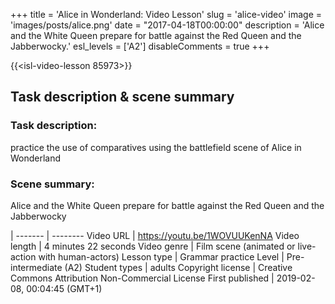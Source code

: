 +++
title = 'Alice in Wonderland: Video Lesson'
slug = 'alice-video'
image = 'images/posts/alice.png'
date = "2017-04-18T00:00:00"
description = 'Alice and the White Queen prepare for battle against the Red Queen and the Jabberwocky.'
esl_levels = ['A2']
disableComments = true
+++

{{<isl-video-lesson 85973>}}

## Task description & scene summary
### Task description:
practice the use of comparatives using the battlefield scene of Alice in Wonderland
### Scene summary:
Alice and the White Queen prepare for battle against the Red Queen and the Jabberwocky

 | 
------- | --------
Video URL | https://youtu.be/1WOVUUKenNA
Video length | 4 minutes 22 seconds
Video genre | Film scene (animated or live-action with human-actors)
Lesson type | Grammar practice
Level | Pre-intermediate (A2)
Student types | adults
Copyright license | Creative Commons Attribution Non-Commercial License
First published | 2019-02-08, 00:04:45 (GMT+1)
